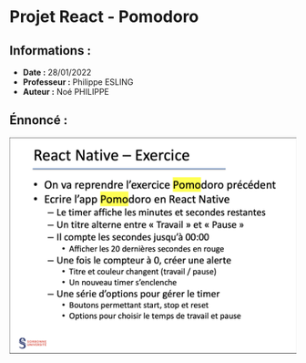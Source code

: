 # Projet React - Pomodoro

## Informations :

- **Date :** 28/01/2022
- **Professeur :** Philippe ESLING
- **Auteur :** Noé PHILIPPE

## Énnoncé :

![](Pomodoro.png)